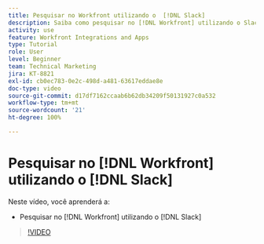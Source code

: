 ```yaml
---
title: Pesquisar no Workfront utilizando o  [!DNL Slack]
description: Saiba como pesquisar no [!DNL Workfront] utilizando o Slack
activity: use
feature: Workfront Integrations and Apps
type: Tutorial
role: User
level: Beginner
team: Technical Marketing
jira: KT-8821
exl-id: cb0ec783-0e2c-498d-a481-63617eddae8e
doc-type: video
source-git-commit: d17df7162ccaab6b62db34209f50131927c0a532
workflow-type: tm+mt
source-wordcount: '21'
ht-degree: 100%

---
```


# Pesquisar no [!DNL Workfront] utilizando o [!DNL Slack]

Neste vídeo, você aprenderá a:

* Pesquisar no [!DNL Workfront] utilizando o [!DNL Slack]

>[!VIDEO](https://video.tv.adobe.com/v/335121/?quality=12&learn=on&enablevpops)
